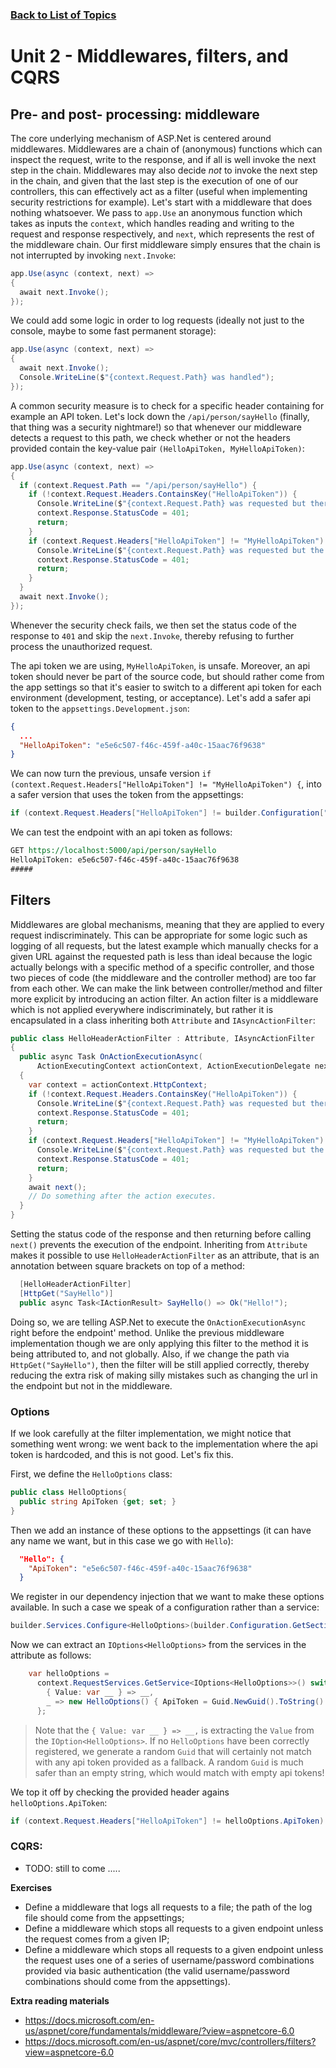 ### [Back to List of Topics](Contents.md)

# Unit 2 - Middlewares, filters, and CQRS

## Pre- and post- processing: middleware
The core underlying mechanism of ASP.Net is centered around middlewares. Middlewares are a chain of (anonymous) functions which can inspect the request, write to the response, and if all is well invoke the next step in the chain. Middlewares may also decide *not* to invoke the next step in the chain, and given that the last step is the execution of one of our controllers, this can effectively act as a filter (useful when implementing security restrictions for example). Let's start with a middleware that does nothing whatsoever. We pass to `app.Use` an anonymous function which takes as inputs the `context`, which handles reading and writing to the request and response respectively, and `next`, which represents the rest of the middleware chain. Our first middleware simply ensures that the chain is not interrupted by invoking `next.Invoke`:

```c#
app.Use(async (context, next) =>
{
  await next.Invoke();
});
```

We could add some logic in order to log requests (ideally not just to the console, maybe to some fast permanent storage):

```c#
app.Use(async (context, next) =>
{
  await next.Invoke();
  Console.WriteLine($"{context.Request.Path} was handled");
});
```

A common security measure is to check for a specific header containing for example an API token. Let's lock down the `/api/person/sayHello` (finally, that thing was a security nightmare!) so that whenever our middleware detects a request to this path, we check whether or not the headers provided contain the key-value pair `(HelloApiToken, MyHelloApiToken)`:

```c#
app.Use(async (context, next) =>
{
  if (context.Request.Path == "/api/person/sayHello") {
    if (!context.Request.Headers.ContainsKey("HelloApiToken")) {
      Console.WriteLine($"{context.Request.Path} was requested but there is no HelloApiToken header");
      context.Response.StatusCode = 401;
      return;
    }
    if (context.Request.Headers["HelloApiToken"] != "MyHelloApiToken") {
      Console.WriteLine($"{context.Request.Path} was requested but the HelloApiToken is {context.Request.Headers["HelloApiToken"]} instead of 'MyHelloApiToken'");
      context.Response.StatusCode = 401;
      return;
    }
  }
  await next.Invoke();
});
```

Whenever the security check fails, we then set the status code of the response to `401` and skip the `next.Invoke`, thereby refusing to further process the unauthorized request.

The api token we are using, `MyHelloApiToken`, is unsafe. Moreover, an api token should never be part of the source code, but should rather come from the app settings so that it's easier to switch to a different api token for each environment (development, testing, or acceptance). Let's add a safer api token to the `appsettings.Development.json`:

```json
{
  ...
  "HelloApiToken": "e5e6c507-f46c-459f-a40c-15aac76f9638"
}
```

We can now turn the previous, unsafe version `if (context.Request.Headers["HelloApiToken"] != "MyHelloApiToken") {`, into a safer version that uses the token from the appsettings:

```c#
if (context.Request.Headers["HelloApiToken"] != builder.Configuration["HelloApiToken"] as string) {
```

We can test the endpoint with an api token as follows:

```rest
GET https://localhost:5000/api/person/sayHello
HelloApiToken: e5e6c507-f46c-459f-a40c-15aac76f9638
#####
```

## Filters
Middlewares are global mechanisms, meaning that they are applied to every request indiscriminately. This can be appropriate for some logic such as logging of all requests, but the latest example which manually checks for a given URL against the requested path is less than ideal because the logic actually belongs with a specific method of a specific controller, and those two pieces of code (the middleware and the controller method) are too far from each other. We can make the link between controller/method and filter more explicit by introducing an action filter. An action filter is a middleware which is not applied everywhere indiscriminately, but rather it is encapsulated in a class inheriting both `Attribute` and `IAsyncActionFilter`:

```c#
public class HelloHeaderActionFilter : Attribute, IAsyncActionFilter
{
  public async Task OnActionExecutionAsync(
      ActionExecutingContext actionContext, ActionExecutionDelegate next)
  {
    var context = actionContext.HttpContext;
    if (!context.Request.Headers.ContainsKey("HelloApiToken")) {
      Console.WriteLine($"{context.Request.Path} was requested but there is no HelloApiToken header");
      context.Response.StatusCode = 401;
      return;
    }
    if (context.Request.Headers["HelloApiToken"] != "MyHelloApiToken") {
      Console.WriteLine($"{context.Request.Path} was requested but the HelloApiToken is {context.Request.Headers["HelloApiToken"]} instead of 'MyHelloApiToken'");
      context.Response.StatusCode = 401;
      return;
    }
    await next();
    // Do something after the action executes.
  }
}
```

Setting the status code of the response and then returning before calling `next()` prevents the execution of the endpoint. Inheriting from `Attribute` makes it possible to use `HelloHeaderActionFilter` as an attribute, that is an annotation between square brackets on top of a method:

```c#
  [HelloHeaderActionFilter]
  [HttpGet("SayHello")]
  public async Task<IActionResult> SayHello() => Ok("Hello!");
```

Doing so, we are telling ASP.Net to execute the `OnActionExecutionAsync` right before the endpoint' method. Unlike the previous middleware implementation though we are only applying this filter to the method it is being attributed to, and not globally. Also, if we change the path via `HttpGet("SayHello")`, then the filter will be still applied correctly, thereby reducing the extra risk of making silly mistakes such as changing the url in the endpoint but not in the middleware.

### Options
If we look carefully at the filter implementation, we might notice that something went wrong: we went back to the implementation where the api token is hardcoded, and this is not good. Let's fix this.

First, we define the `HelloOptions` class:

```c#
public class HelloOptions{
  public string ApiToken {get; set; }
}
```

Then we add an instance of these options to the appsettings (it can have any name we want, but in this case we go with `Hello`):

```json
  "Hello": {
    "ApiToken": "e5e6c507-f46c-459f-a40c-15aac76f9638"
  }
```

We register in our dependency injection that we want to make these options available. In such a case we speak of a configuration rather than a service:

```c#
builder.Services.Configure<HelloOptions>(builder.Configuration.GetSection("Hello"));
```

Now we can extract an `IOptions<HelloOptions>` from the services in the attribute as follows:

```c#
    var helloOptions = 
      context.RequestServices.GetService<IOptions<HelloOptions>>() switch {
        { Value: var __ } => __,
        _ => new HelloOptions() { ApiToken = Guid.NewGuid().ToString() }
      };
```

> Note that the `{ Value: var __ } => __,` is extracting the `Value` from the `IOption<HelloOptions>`. If no `HelloOptions` have been correctly registered, we generate a random `Guid` that will certainly not match with any api token provided as a fallback. A random `Guid` is much safer than an empty string, which would match with empty api tokens!

We top it off by checking the provided header agains `helloOptions.ApiToken`:

```c#
if (context.Request.Headers["HelloApiToken"] != helloOptions.ApiToken) {
```

### CQRS: 
- TODO: still to come .....

**Exercises**
- Define a middleware that logs all requests to a file; the path of the log file should come from the appsettings;
- Define a middleware which stops all requests to a given endpoint unless the request comes from a given IP;
- Define a middleware which stops all requests to a given endpoint unless the request uses one of a series of username/password combinations provided via basic authentication (the valid username/password combinations should come from the appsettings).


**Extra reading materials**
- https://docs.microsoft.com/en-us/aspnet/core/fundamentals/middleware/?view=aspnetcore-6.0
- https://docs.microsoft.com/en-us/aspnet/core/mvc/controllers/filters?view=aspnetcore-6.0
